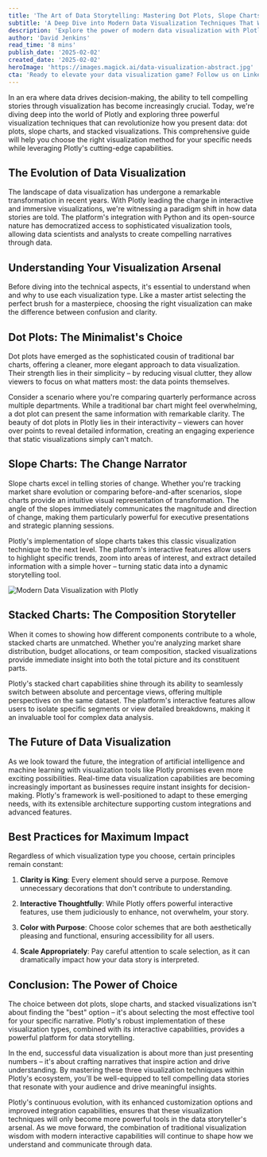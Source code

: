 ```yaml
---
title: 'The Art of Data Storytelling: Mastering Dot Plots, Slope Charts, and Stacked Visualizations with Plotly'
subtitle: 'A Deep Dive into Modern Data Visualization Techniques That Will Transform Your Analytics Game'
description: 'Explore the power of modern data visualization with Plotly through an in-depth look at dot plots, slope charts, and stacked visualizations. Learn how these tools can transform your data storytelling and analytics capabilities while mastering best practices for impactful data presentation.'
author: 'David Jenkins'
read_time: '8 mins'
publish_date: '2025-02-02'
created_date: '2025-02-02'
heroImage: 'https://images.magick.ai/data-visualization-abstract.jpg'
cta: 'Ready to elevate your data visualization game? Follow us on LinkedIn for more expert insights on data storytelling, visualization techniques, and the latest developments in analytics tools.'
---
```


In an era where data drives decision-making, the ability to tell compelling stories through visualization has become increasingly crucial. Today, we're diving deep into the world of Plotly and exploring three powerful visualization techniques that can revolutionize how you present data: dot plots, slope charts, and stacked visualizations. This comprehensive guide will help you choose the right visualization method for your specific needs while leveraging Plotly's cutting-edge capabilities.

## The Evolution of Data Visualization

The landscape of data visualization has undergone a remarkable transformation in recent years. With Plotly leading the charge in interactive and immersive visualizations, we're witnessing a paradigm shift in how data stories are told. The platform's integration with Python and its open-source nature has democratized access to sophisticated visualization tools, allowing data scientists and analysts to create compelling narratives through data.

## Understanding Your Visualization Arsenal

Before diving into the technical aspects, it's essential to understand when and why to use each visualization type. Like a master artist selecting the perfect brush for a masterpiece, choosing the right visualization can make the difference between confusion and clarity.

## Dot Plots: The Minimalist's Choice

Dot plots have emerged as the sophisticated cousin of traditional bar charts, offering a cleaner, more elegant approach to data visualization. Their strength lies in their simplicity – by reducing visual clutter, they allow viewers to focus on what matters most: the data points themselves.

Consider a scenario where you're comparing quarterly performance across multiple departments. While a traditional bar chart might feel overwhelming, a dot plot can present the same information with remarkable clarity. The beauty of dot plots in Plotly lies in their interactivity – viewers can hover over points to reveal detailed information, creating an engaging experience that static visualizations simply can't match.

## Slope Charts: The Change Narrator

Slope charts excel in telling stories of change. Whether you're tracking market share evolution or comparing before-and-after scenarios, slope charts provide an intuitive visual representation of transformation. The angle of the slopes immediately communicates the magnitude and direction of change, making them particularly powerful for executive presentations and strategic planning sessions.

Plotly's implementation of slope charts takes this classic visualization technique to the next level. The platform's interactive features allow users to highlight specific trends, zoom into areas of interest, and extract detailed information with a simple hover – turning static data into a dynamic storytelling tool.

![Modern Data Visualization with Plotly](https://i.magick.ai/PIXE/1738537667336_magick_img.webp)

## Stacked Charts: The Composition Storyteller

When it comes to showing how different components contribute to a whole, stacked charts are unmatched. Whether you're analyzing market share distribution, budget allocations, or team composition, stacked visualizations provide immediate insight into both the total picture and its constituent parts.

Plotly's stacked chart capabilities shine through its ability to seamlessly switch between absolute and percentage views, offering multiple perspectives on the same dataset. The platform's interactive features allow users to isolate specific segments or view detailed breakdowns, making it an invaluable tool for complex data analysis.

## The Future of Data Visualization

As we look toward the future, the integration of artificial intelligence and machine learning with visualization tools like Plotly promises even more exciting possibilities. Real-time data visualization capabilities are becoming increasingly important as businesses require instant insights for decision-making. Plotly's framework is well-positioned to adapt to these emerging needs, with its extensible architecture supporting custom integrations and advanced features.

## Best Practices for Maximum Impact

Regardless of which visualization type you choose, certain principles remain constant:

1. **Clarity is King**: Every element should serve a purpose. Remove unnecessary decorations that don't contribute to understanding.

2. **Interactive Thoughtfully**: While Plotly offers powerful interactive features, use them judiciously to enhance, not overwhelm, your story.

3. **Color with Purpose**: Choose color schemes that are both aesthetically pleasing and functional, ensuring accessibility for all users.

4. **Scale Appropriately**: Pay careful attention to scale selection, as it can dramatically impact how your data story is interpreted.

## Conclusion: The Power of Choice

The choice between dot plots, slope charts, and stacked visualizations isn't about finding the "best" option – it's about selecting the most effective tool for your specific narrative. Plotly's robust implementation of these visualization types, combined with its interactive capabilities, provides a powerful platform for data storytelling.

In the end, successful data visualization is about more than just presenting numbers – it's about crafting narratives that inspire action and drive understanding. By mastering these three visualization techniques within Plotly's ecosystem, you'll be well-equipped to tell compelling data stories that resonate with your audience and drive meaningful insights.

Plotly's continuous evolution, with its enhanced customization options and improved integration capabilities, ensures that these visualization techniques will only become more powerful tools in the data storyteller's arsenal. As we move forward, the combination of traditional visualization wisdom with modern interactive capabilities will continue to shape how we understand and communicate through data.
